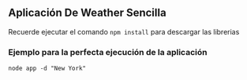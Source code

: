## Aplicación De Weather Sencilla

Recuerde ejecutar el comando ```npm install``` para descargar las librerias


### Ejemplo para la perfecta ejecución de la aplicación

```
node app -d "New York"
```


